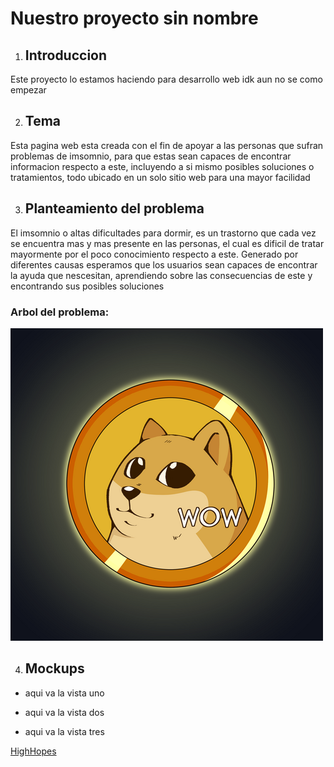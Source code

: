 # Nuestro proyecto sin nombre
1. ## Introduccion

Este proyecto lo estamos haciendo para desarrollo web idk aun no se como empezar


2. ## Tema

Esta pagina web esta creada con el fin de apoyar a las personas que sufran problemas de imsomnio, para que estas sean capaces de encontrar informacion respecto a este, incluyendo a si mismo posibles soluciones o tratamientos, todo ubicado en un solo sitio web para una mayor facilidad


3. ## Planteamiento del problema

El imsomnio o altas dificultades para dormir, es un trastorno que cada vez se encuentra mas y mas presente en las personas, el cual es dificil de tratar mayormente por el poco conocimiento respecto a este. Generado por diferentes causas esperamos que los usuarios sean capaces de encontrar la ayuda que nescesitan, aprendiendo sobre las consecuencias de este y encontrando sus posibles soluciones

### Arbol del problema:


![](https://github.com/JulianGutierrezz/IntroduccionDesarrollowen/blob/main/Imagenes/rsz_bitdoge.png)

4. ## Mockups

* aqui va la vista uno

* aqui va la vista dos

* aqui va la vista tres


[HighHopes](https://www.youtube.com/watch?v=IPXIgEAGe4U)
